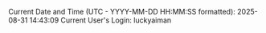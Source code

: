 Current Date and Time (UTC - YYYY-MM-DD HH:MM:SS formatted): 2025-08-31 14:43:09
Current User's Login: luckyaiman
